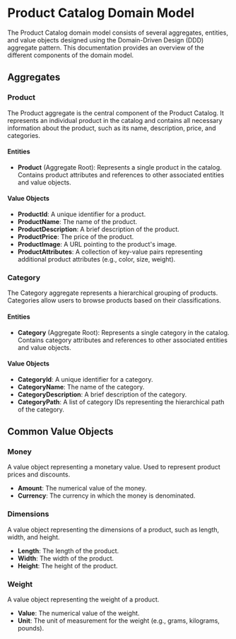 # Product Catalog Domain Model

The Product Catalog domain model consists of several aggregates, entities, and value objects designed using the Domain-Driven Design (DDD) aggregate pattern. This documentation provides an overview of the different components of the domain model.

## Aggregates

### Product

The Product aggregate is the central component of the Product Catalog. It represents an individual product in the catalog and contains all necessary information about the product, such as its name, description, price, and categories.

#### Entities

- **Product** (Aggregate Root): Represents a single product in the catalog. Contains product attributes and references to other associated entities and value objects.

#### Value Objects

- **ProductId**: A unique identifier for a product.
- **ProductName**: The name of the product.
- **ProductDescription**: A brief description of the product.
- **ProductPrice**: The price of the product.
- **ProductImage**: A URL pointing to the product's image.
- **ProductAttributes**: A collection of key-value pairs representing additional product attributes (e.g., color, size, weight).

### Category

The Category aggregate represents a hierarchical grouping of products. Categories allow users to browse products based on their classifications.

#### Entities

- **Category** (Aggregate Root): Represents a single category in the catalog. Contains category attributes and references to other associated entities and value objects.

#### Value Objects

- **CategoryId**: A unique identifier for a category.
- **CategoryName**: The name of the category.
- **CategoryDescription**: A brief description of the category.
- **CategoryPath**: A list of category IDs representing the hierarchical path of the category.

## Common Value Objects

### Money

A value object representing a monetary value. Used to represent product prices and discounts.

- **Amount**: The numerical value of the money.
- **Currency**: The currency in which the money is denominated.

### Dimensions

A value object representing the dimensions of a product, such as length, width, and height.

- **Length**: The length of the product.
- **Width**: The width of the product.
- **Height**: The height of the product.

### Weight

A value object representing the weight of a product.

- **Value**: The numerical value of the weight.
- **Unit**: The unit of measurement for the weight (e.g., grams, kilograms, pounds).

